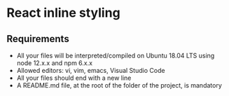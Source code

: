 # React inline styling

## Requirements

- All your files will be interpreted/compiled on Ubuntu 18.04 LTS using node 12.x.x and npm 6.x.x
- Allowed editors: vi, vim, emacs, Visual Studio Code
- All your files should end with a new line
- A README.md file, at the root of the folder of the project, is mandatory